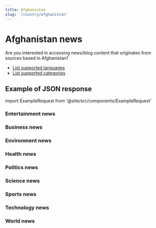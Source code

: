 ```yaml
---
title: Afghanistan
slug: '/country/afghanistan'
---
```


# Afghanistan news

Are you interested in accessing news/blog content that originates from sources based in Afghanistan?

- [List supported languages](/get-articles/languages)
- [List supported categories](/get-articles/categories)

## Example of JSON response

import ExampleRequest from '@site/src/components/ExampleRequest'

### Entertainment news
<ExampleRequest url="https://apitube.io/v1/news/articles?limit=2&category=news/Business&language=af"></ExampleRequest>

### Business news
<ExampleRequest url="https://apitube.io/v1/news/articles?limit=2&category=news/Business&language=af"></ExampleRequest>

### Environment news
<ExampleRequest url="https://apitube.io/v1/news/articles?limit=2&category=news/Environment&language=af"></ExampleRequest>

### Health news
<ExampleRequest url="https://apitube.io/v1/news/articles?limit=2&category=news/Health&language=af"></ExampleRequest>

### Politics news
<ExampleRequest url="https://apitube.io/v1/news/articles?limit=2&category=news/Politics&language=af"></ExampleRequest>

### Science news
<ExampleRequest url="https://apitube.io/v1/news/articles?limit=2&category=news/Science&language=af"></ExampleRequest>

### Sports news
<ExampleRequest url="https://apitube.io/v1/news/articles?limit=2&category=news/Sports&language=af"></ExampleRequest>

### Technology news
<ExampleRequest url="https://apitube.io/v1/news/articles?limit=2&category=news/Technology&language=af"></ExampleRequest>

### World news
<ExampleRequest url="https://apitube.io/v1/news/articles?limit=2&category=news/World&language=af"></ExampleRequest>
